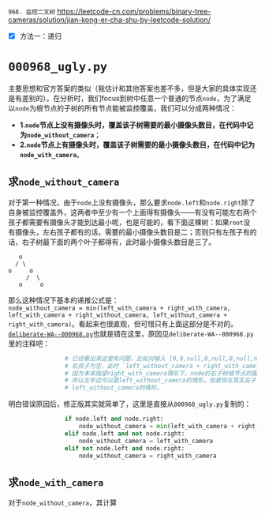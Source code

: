 
`968. 监控二叉树` https://leetcode-cn.com/problems/binary-tree-cameras/solution/jian-kong-er-cha-shu-by-leetcode-solution/
- [x] 方法一：递归

# `000968_ugly.py`

主要思想和官方答案的类似（我估计和其他答案也差不多，但是大家的具体实现还是有差别的）。在分析时，我们focus到树中任意一个普通的节点`node`，为了满足以`node`为根节点的子树的所有节点能被监控覆盖，我们可以分成两种情况：
- **1.`node`节点上没有摄像头时，覆盖该子树需要的最小摄像头数目，在代码中记为`node_without_camera`**；
- **2.`node`节点上有摄像头时，覆盖该子树需要的最小摄像头数目，在代码中记为`node_with_camera`**。

## 求`node_without_camera`

对于第一种情况，由于`node`上没有摄像头，那么要求`node.left`和`node.right`除了自身被监控覆盖外，这两者中至少有一个上面得有摄像头——有没有可能左右两个孩子都需要有摄像头才能到达最小呢，也是可能的，看下面这棵树：如果`root`没有摄像头，左右孩子都有的话，需要的最小摄像头数目是二；否则只有左孩子有的话，右子树最下面的两个叶子都得有，此时最小摄像头数目是三了。
```
   o 
  / \
o     o
     /  \
   o     o
```
那么这种情况下基本的递推公式是：<br> `node_without_camera = min(left_with_camera + right_with_camera, left_with_camera + right_without_camera, left_without_camera + right_with_camera)`。看起来也很直观，但可惜只有上面这部分是不对的。[`deliberate-WA--000968.py`](https://github.com/BIAOXYZ/variousCodes/blob/master/_CodeTopics/LeetCode/000968-h/deliberate-WA--000968.py)也就是错在这里，原因见`deliberate-WA--000968.py`里的注释吧：
```py
                # 已经看出来这里有问题，比如对输入 [0,0,null,0,null,0,null,null,0] 来说。假定某个node的
                # 右孩子为空，此时 `left_without_camera + right_with_camera` 就不对了。
                # 因为本来指望right_with_camera情形下，node的右子树根节点的摄像头可以顺便监控node，
                # 所以左半边可以是left_without_camera的情形。但是现在其实右子树完全没有，所以左边不能用
                # left_without_camera的情形。
```
明白错误原因后，修正版其实就简单了，这里是直接从`000968_ugly.py`复制的：
```py
                if node.left and node.right:
                    node_without_camera = min(left_with_camera + right_with_camera, left_with_camera + right_without_camera, left_without_camera + right_with_camera)
                elif node.left and not node.right:
                    node_without_camera = left_with_camera
                elif not node.left and node.right:
                    node_without_camera = right_with_camera
```

## 求`node_with_camera`

对于`node_without_camera`，其计算
